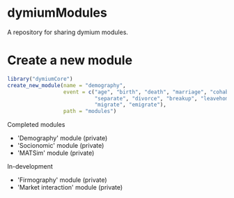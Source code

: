 
<!-- README.md is generated from README.Rmd. Please edit that file -->

# dymiumModules

<!-- badges: start -->

<!-- badges: end -->

A repository for sharing dymium modules.

# Create a new module

``` r
library("dymiumCore")
create_new_module(name = "demography", 
                  event = c("age", "birth", "death", "marriage", "cohabit",
                            "separate", "divorce", "breakup", "leavehome", 
                            "migrate", "emigrate"), 
                  path = "modules")
```

Completed modules
- 'Demography' module (private)
- 'Socionomic' module (private)
- 'MATSim' module (private)

In-development
- 'Firmography' module (private)
- 'Market interaction' module (private)
